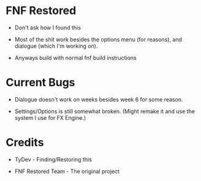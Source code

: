 # FNF Restored

* Don't ask how I found this

* Most of the shit work besides the options menu (for reasons), and dialogue (which I'm working on).

* Anyways build with normal fnf build instructions

# Current Bugs

* Dialogue doesn't work on weeks besides week 6 for some reason.

* Settings/Options is still somewhat broken. (Might remake it and use the system I use for FX Engine.)

# Credits

* TyDev - Finding/Restoring this

* FNF Restored Team - The original project
